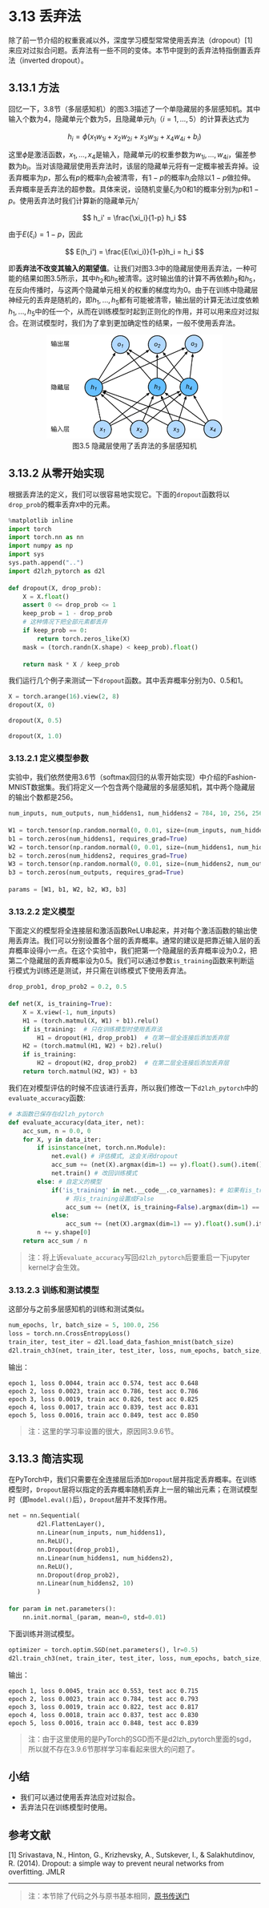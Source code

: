 # 3.13 丢弃法

除了前一节介绍的权重衰减以外，深度学习模型常常使用丢弃法（dropout）[1] 来应对过拟合问题。丢弃法有一些不同的变体。本节中提到的丢弃法特指倒置丢弃法（inverted dropout）。

## 3.13.1 方法

回忆一下，3.8节（多层感知机）的图3.3描述了一个单隐藏层的多层感知机。其中输入个数为4，隐藏单元个数为5，且隐藏单元$h_i$（$i=1, \ldots, 5$）的计算表达式为

$$
h_i = \phi\left(x_1 w_{1i} + x_2 w_{2i} + x_3 w_{3i} + x_4 w_{4i} + b_i\right)
$$

这里$\phi$是激活函数，$x_1, \ldots, x_4$是输入，隐藏单元$i$的权重参数为$w_{1i}, \ldots, w_{4i}$，偏差参数为$b_i$。当对该隐藏层使用丢弃法时，该层的隐藏单元将有一定概率被丢弃掉。设丢弃概率为$p$，那么有$p$的概率$h_i$会被清零，有$1-p$的概率$h_i$会除以$1-p$做拉伸。丢弃概率是丢弃法的超参数。具体来说，设随机变量$\xi_i$为0和1的概率分别为$p$和$1-p$。使用丢弃法时我们计算新的隐藏单元$h_i'$

$$
h_i' = \frac{\xi_i}{1-p} h_i
$$

由于$E(\xi_i) = 1-p$，因此

$$
E(h_i') = \frac{E(\xi_i)}{1-p}h_i = h_i
$$

即**丢弃法不改变其输入的期望值**。让我们对图3.3中的隐藏层使用丢弃法，一种可能的结果如图3.5所示，其中$h_2$和$h_5$被清零。这时输出值的计算不再依赖$h_2$和$h_5$，在反向传播时，与这两个隐藏单元相关的权重的梯度均为0。由于在训练中隐藏层神经元的丢弃是随机的，即$h_1, \ldots, h_5$都有可能被清零，输出层的计算无法过度依赖$h_1, \ldots, h_5$中的任一个，从而在训练模型时起到正则化的作用，并可以用来应对过拟合。在测试模型时，我们为了拿到更加确定性的结果，一般不使用丢弃法。

<div align=center>
<img width="350" src="../../img/chapter03/3.13_dropout.svg"/>
</div>
<div align=center> 图3.5 隐藏层使用了丢弃法的多层感知机</div>

## 3.13.2 从零开始实现

根据丢弃法的定义，我们可以很容易地实现它。下面的`dropout`函数将以`drop_prob`的概率丢弃`X`中的元素。

``` python
%matplotlib inline
import torch
import torch.nn as nn
import numpy as np
import sys
sys.path.append("..") 
import d2lzh_pytorch as d2l

def dropout(X, drop_prob):
    X = X.float()
    assert 0 <= drop_prob <= 1
    keep_prob = 1 - drop_prob
    # 这种情况下把全部元素都丢弃
    if keep_prob == 0:
        return torch.zeros_like(X)
    mask = (torch.randn(X.shape) < keep_prob).float()
    
    return mask * X / keep_prob
```

我们运行几个例子来测试一下`dropout`函数。其中丢弃概率分别为0、0.5和1。

``` python
X = torch.arange(16).view(2, 8)
dropout(X, 0)
```

``` python
dropout(X, 0.5)
```

``` python
dropout(X, 1.0)
```

### 3.13.2.1 定义模型参数

实验中，我们依然使用3.6节（softmax回归的从零开始实现）中介绍的Fashion-MNIST数据集。我们将定义一个包含两个隐藏层的多层感知机，其中两个隐藏层的输出个数都是256。

``` python
num_inputs, num_outputs, num_hiddens1, num_hiddens2 = 784, 10, 256, 256

W1 = torch.tensor(np.random.normal(0, 0.01, size=(num_inputs, num_hiddens1)), dtype=torch.float, requires_grad=True)
b1 = torch.zeros(num_hiddens1, requires_grad=True)
W2 = torch.tensor(np.random.normal(0, 0.01, size=(num_hiddens1, num_hiddens2)), dtype=torch.float, requires_grad=True)
b2 = torch.zeros(num_hiddens2, requires_grad=True)
W3 = torch.tensor(np.random.normal(0, 0.01, size=(num_hiddens2, num_outputs)), dtype=torch.float, requires_grad=True)
b3 = torch.zeros(num_outputs, requires_grad=True)

params = [W1, b1, W2, b2, W3, b3]
```

### 3.13.2.2 定义模型

下面定义的模型将全连接层和激活函数ReLU串起来，并对每个激活函数的输出使用丢弃法。我们可以分别设置各个层的丢弃概率。通常的建议是把靠近输入层的丢弃概率设得小一点。在这个实验中，我们把第一个隐藏层的丢弃概率设为0.2，把第二个隐藏层的丢弃概率设为0.5。我们可以通过参数`is_training`函数来判断运行模式为训练还是测试，并只需在训练模式下使用丢弃法。

``` python
drop_prob1, drop_prob2 = 0.2, 0.5

def net(X, is_training=True):
    X = X.view(-1, num_inputs)
    H1 = (torch.matmul(X, W1) + b1).relu()
    if is_training:  # 只在训练模型时使用丢弃法
        H1 = dropout(H1, drop_prob1)  # 在第一层全连接后添加丢弃层
    H2 = (torch.matmul(H1, W2) + b2).relu()
    if is_training:
        H2 = dropout(H2, drop_prob2)  # 在第二层全连接后添加丢弃层
    return torch.matmul(H2, W3) + b3
```

我们在对模型评估的时候不应该进行丢弃，所以我们修改一下`d2lzh_pytorch`中的`evaluate_accuracy`函数:
``` python
# 本函数已保存在d2lzh_pytorch
def evaluate_accuracy(data_iter, net):
    acc_sum, n = 0.0, 0
    for X, y in data_iter:
        if isinstance(net, torch.nn.Module):
            net.eval() # 评估模式, 这会关闭dropout
            acc_sum += (net(X).argmax(dim=1) == y).float().sum().item()
            net.train() # 改回训练模式
        else: # 自定义的模型
            if('is_training' in net.__code__.co_varnames): # 如果有is_training这个参数
                # 将is_training设置成False
                acc_sum += (net(X, is_training=False).argmax(dim=1) == y).float().sum().item() 
            else:
                acc_sum += (net(X).argmax(dim=1) == y).float().sum().item() 
        n += y.shape[0]
    return acc_sum / n
```

> 注：将上诉`evaluate_accuracy`写回`d2lzh_pytorch`后要重启一下jupyter kernel才会生效。

### 3.13.2.3 训练和测试模型

这部分与之前多层感知机的训练和测试类似。

``` python
num_epochs, lr, batch_size = 5, 100.0, 256
loss = torch.nn.CrossEntropyLoss()
train_iter, test_iter = d2l.load_data_fashion_mnist(batch_size)
d2l.train_ch3(net, train_iter, test_iter, loss, num_epochs, batch_size, params, lr)
```
输出：
```
epoch 1, loss 0.0044, train acc 0.574, test acc 0.648
epoch 2, loss 0.0023, train acc 0.786, test acc 0.786
epoch 3, loss 0.0019, train acc 0.826, test acc 0.825
epoch 4, loss 0.0017, train acc 0.839, test acc 0.831
epoch 5, loss 0.0016, train acc 0.849, test acc 0.850
```

> 注：这里的学习率设置的很大，原因同3.9.6节。



## 3.13.3 简洁实现

在PyTorch中，我们只需要在全连接层后添加`Dropout`层并指定丢弃概率。在训练模型时，`Dropout`层将以指定的丢弃概率随机丢弃上一层的输出元素；在测试模型时（即`model.eval()`后），`Dropout`层并不发挥作用。

``` python
net = nn.Sequential(
        d2l.FlattenLayer(),
        nn.Linear(num_inputs, num_hiddens1),
        nn.ReLU(),
        nn.Dropout(drop_prob1),
        nn.Linear(num_hiddens1, num_hiddens2), 
        nn.ReLU(),
        nn.Dropout(drop_prob2),
        nn.Linear(num_hiddens2, 10)
        )

for param in net.parameters():
    nn.init.normal_(param, mean=0, std=0.01)
```

下面训练并测试模型。

``` python
optimizer = torch.optim.SGD(net.parameters(), lr=0.5)
d2l.train_ch3(net, train_iter, test_iter, loss, num_epochs, batch_size, None, None, optimizer)
```
输出：
```
epoch 1, loss 0.0045, train acc 0.553, test acc 0.715
epoch 2, loss 0.0023, train acc 0.784, test acc 0.793
epoch 3, loss 0.0019, train acc 0.822, test acc 0.817
epoch 4, loss 0.0018, train acc 0.837, test acc 0.830
epoch 5, loss 0.0016, train acc 0.848, test acc 0.839
```

> 注：由于这里使用的是PyTorch的SGD而不是d2lzh_pytorch里面的sgd，所以就不存在3.9.6节那样学习率看起来很大的问题了。

## 小结

* 我们可以通过使用丢弃法应对过拟合。
* 丢弃法只在训练模型时使用。

## 参考文献
[1] Srivastava, N., Hinton, G., Krizhevsky, A., Sutskever, I., & Salakhutdinov, R. (2014). Dropout: a simple way to prevent neural networks from overfitting. JMLR

------------
> 注：本节除了代码之外与原书基本相同，[原书传送门](https://zh.d2l.ai/chapter_deep-learning-basics/dropout.html)

